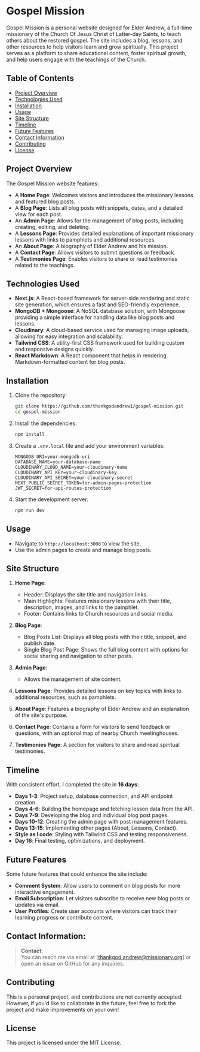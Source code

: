 # Gospel Mission

Gospel Mission is a personal website designed for Elder Andrew, a full-time missionary of the Church Of Jesus Christ of Latter-day Saints, to teach others about the restored gospel. The site includes a blog, lessons, and other resources to help visitors learn and grow spiritually. This project serves as a platform to share educational content, foster spiritual growth, and help users engage with the teachings of the Church.

## Table of Contents
- [Project Overview](#project-overview)
- [Technologies Used](#technologies-used)
- [Installation](#installation)
- [Usage](#usage)
- [Site Structure](#site-structure)
- [Timeline](#timeline)
- [Future Features](#future-features)
- [Contact Information](#Contact-information)
- [Contributing](#contributing)
- [License](#license)

## Project Overview
The Gospel Mission website features:
- A **Home Page**: Welcomes visitors and introduces the missionary lessons and featured blog posts.
- A **Blog Page**: Lists all blog posts with snippets, dates, and a detailed view for each post.
- An **Admin Page**: Allows for the management of blog posts, including creating, editing, and deleting.
- A **Lessons Page**: Provides detailed explanations of important missionary lessons with links to pamphlets and additional resources.
- An **About Page**: A biography of Elder Andrew and his mission.
- A **Contact Page**: Allows visitors to submit questions or feedback.
- A **Testimonies Page**: Enables visitors to share or read testimonies related to the teachings.

## Technologies Used
- **Next.js**: A React-based framework for server-side rendering and static site generation, which ensures a fast and SEO-friendly experience.
- **MongoDB + Mongoose**: A NoSQL database solution, with Mongoose providing a simple interface for handling data like blog posts and lessons.
- **Cloudinary**: A cloud-based service used for managing image uploads, allowing for easy integration and scalability.
- **Tailwind CSS**: A utility-first CSS framework used for building custom and responsive designs quickly.
- **React Markdown**: A React component that helps in rendering Markdown-formatted content for blog posts.

## Installation
1. Clone the repository:
    ```bash
    git clone https://github.com/thankgodandrew1/gospel-mission.git
    cd gospel-mission
    ```

2. Install the dependencies:
    ```bash
    npm install
    ```

3. Create a `.env.local` file and add your environment variables:
    ```env
    MONGODB_URI=your-mongodb-uri
    DATABASE_NAME=your-database-name
    CLOUDINARY_CLOUD_NAME=your-cloudinary-name
    CLOUDINARY_API_KEY=your-cloudinary-key
    CLOUDINARY_API_SECRET=your-cloudinary-secret
    NEXT_PUBLIC_SECRET_TOKEN=for-admin-pages-protection
    JWT_SECRET=for-api-routes-protection
    ```

4. Start the development server:
    ```bash
    npm run dev
    ```

## Usage
- Navigate to `http://localhost:3000` to view the site.
- Use the admin pages to create and manage blog posts.

## Site Structure
1. **Home Page**: 
    - Header: Displays the site title and navigation links.
    - Main Highlights: Features missionary lessons with their title, description, images, and links to the pamphlet.
    - Footer: Contains links to Church resources and social media.

2. **Blog Page**:
    - Blog Posts List: Displays all blog posts with their title, snippet, and publish date.
    - Single Blog Post Page: Shows the full blog content with options for social sharing and navigation to other posts.

3. **Admin Page**:
    - Allows the management of site content.

4. **Lessons Page**: Provides detailed lessons on key topics with links to additional resources, such as pamphlets.

5. **About Page**: Features a biography of Elder Andrew and an explanation of the site's purpose.

6. **Contact Page**: Contains a form for visitors to send feedback or questions, with an optional map of nearby Church meetinghouses.

7. **Testimonies Page**: A section for visitors to share and read spiritual testimonies.

## Timeline
With consistent effort, I completed the site in **16 days**:
- **Days 1-3**: Project setup, database connection, and API endpoint creation.
- **Days 4-6**: Building the homepage and fetching lesson data from the API.
- **Days 7-9**: Developing the blog and individual blog post pages.
- **Days 10-12**: Creating the admin page with post management features.
- **Days 13-15**: Implementing other pages (About, Lessons, Contact).
- **Style as I code**: Styling with Tailwind CSS and testing responsiveness.
- **Day 16**: Final testing, optimizations, and deployment.

## Future Features
Some future features that could enhance the site include:
- **Comment System**: Allow users to comment on blog posts for more interactive engagement.
- **Email Subscription**: Let visitors subscribe to receive new blog posts or updates via email.
- **User Profiles**: Create user accounts where visitors can track their learning progress or contribute content.


## Contact Information:
   > **Contact**:  
   You can reach me via email at [thankgod.andrew@missionary.org] or open an issue on GitHub for any inquiries.

## Contributing
This is a personal project, and contributions are not currently accepted. However, if you'd like to collaborate in the future, feel free to fork the project and make improvements on your own!

## License
This project is licensed under the MIT License.
